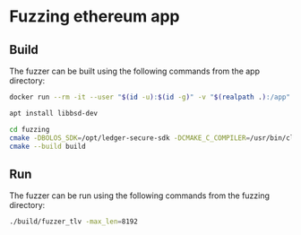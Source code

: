 # Fuzzing ethereum app

## Build

The fuzzer can be built using the following commands from the app directory:
```bash
docker run --rm -it --user "$(id -u):$(id -g)" -v "$(realpath .):/app" ghcr.io/ledgerhq/ledger-app-builder/ledger-app-builder-legacy:latest bash

apt install libbsd-dev

cd fuzzing
cmake -DBOLOS_SDK=/opt/ledger-secure-sdk -DCMAKE_C_COMPILER=/usr/bin/clang -Bbuild -H.
cmake --build build
```

## Run

The fuzzer can be run using the following commands from the fuzzing directory:
```bash
./build/fuzzer_tlv -max_len=8192
```

